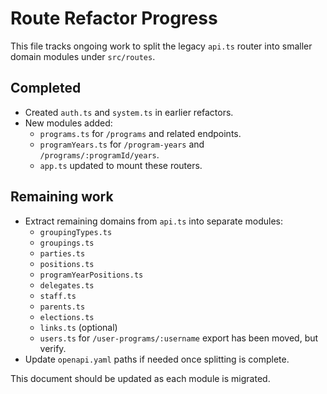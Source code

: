 # Route Refactor Progress

This file tracks ongoing work to split the legacy `api.ts` router into
smaller domain modules under `src/routes`.

## Completed
- Created `auth.ts` and `system.ts` in earlier refactors.
- New modules added:
  - `programs.ts` for `/programs` and related endpoints.
  - `programYears.ts` for `/program-years` and `/programs/:programId/years`.
  - `app.ts` updated to mount these routers.

## Remaining work
- Extract remaining domains from `api.ts` into separate modules:
  - `groupingTypes.ts`
  - `groupings.ts`
  - `parties.ts`
  - `positions.ts`
  - `programYearPositions.ts`
  - `delegates.ts`
  - `staff.ts`
  - `parents.ts`
  - `elections.ts`
  - `links.ts` (optional)
  - `users.ts` for `/user-programs/:username` export has been moved, but verify.
- Update `openapi.yaml` paths if needed once splitting is complete.

This document should be updated as each module is migrated.
